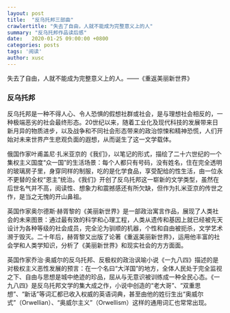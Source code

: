 ```yaml
---
layout: post
title:  "反乌托邦三部曲"
crawlertitle: "失去了自由，人就不能成为完整意义上的人"
summary: "反乌托邦作品读后感"
date:   2020-01-25 09:00:00 +0800
categories: posts
tags: '阅读'
author: xusc
---
```


失去了自由，人就不能成为完整意义上的人。——《重返美丽新世界》

### 反乌托邦
反乌托邦是一种不得人心、令人恐惧的假想社群或社会，是与理想社会相反的，一种极端恶劣的社会最终形态。20世纪以来，随着工业化及现代科技的发展带来日新月异的物质进步，以及战争和不同社会形态带来的政治惊悚和精神恐慌，人们开始对未来世界产生悲观负面的遐想，从而诞生了这一文学载体。

俄国作家叶甫盖尼·扎米亚京的《我们》，以笔记的形式，描绘了二十六世纪的一个集权主义国度“众一国”的生活场景：每个人都只有号码，没有姓名，住在完全透明的玻璃房子里，身穿同样的制服，吃的是化学食品，享受配给的性生活，由一位永不更替的全权“恩主”统治。《我们》开创了反乌托邦这一崭新的文学类型，虽然在后世名气并不高，阅读性、想象力和震撼感还有所欠缺，但作为扎米亚京的传世之作，是当之无愧的开山鼻祖。

英国作家奥尔德斯·赫胥黎的《美丽新世界》是一部政治寓言作品，展现了人类社会的未来图景：通过最有效的科学和心理工程，人类从遗传和基因上就已经被先天设计为各种等级的社会成员，完全沦为驯顺的机器，个性和自由被扼杀，文学艺术濒于毁灭。二十年后，赫胥黎又出版了论著《重返美丽新世界》，运用他丰富的社会学和人类学知识，分析了《美丽新世界》和现实社会的方方面面。

英国作家乔治·奥威尔的反乌托邦、反极权的政治讽喻小说《一九八四》描述的是对极权主义恶性发展的预言：在一个名曰“大洋国”的地方，全体人民处于完全监视之下、自由与思想是城中绝迹的珍品，屈从与无意识被训练成一种全民心态。《一九八四》是反乌托邦文学的集大成之作，小说中创造的“老大哥”、“双重思想”、“新话”等词汇都已收入权威的英语词典，甚至由他的姓衍生出“奥威尔式”（Orwellian）、“奥威尔主义”（Orwellism）这样的通用词汇也常常出现。